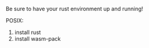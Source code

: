 Be sure to have your rust environment up and running!

POSIX:

1. install rust
2. install wasm-pack
